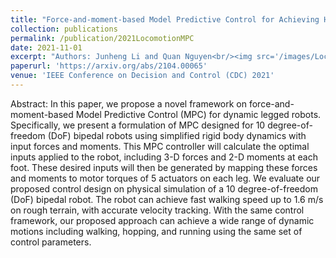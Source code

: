 ```yaml
---
title: "Force-and-moment-based Model Predictive Control for Achieving Highly Dynamic Locomotion on Bipedal Robots"
collection: publications
permalink: /publication/2021LocomotionMPC
date: 2021-11-01
excerpt: "Authors: Junheng Li and Quan Nguyen<br/><img src='/images/LocomotionMPC.gif'>"
paperurl: 'https://arxiv.org/abs/2104.00065'
venue: 'IEEE Conference on Decision and Control (CDC) 2021'
---
```


Abstract: In this paper, we propose a novel framework on force-and-moment-based Model Predictive Control (MPC) for dynamic legged robots. Specifically, we present a formulation of MPC designed for 10 degree-of-freedom (DoF) bipedal robots using simplified rigid body dynamics with input forces and moments. This MPC controller will calculate the optimal inputs applied to the robot, including 3-D forces and 2-D moments at each foot. These desired inputs will then be generated by mapping these forces and moments to motor torques of 5 actuators on each leg. We evaluate our proposed control design on physical simulation of a 10 degree-of-freedom (DoF) bipedal robot. The robot can achieve fast walking speed up to 1.6 m/s on rough terrain, with accurate velocity tracking. With the same control framework, our proposed approach can achieve a wide range of dynamic motions including walking, hopping, and running using the same set of control parameters.